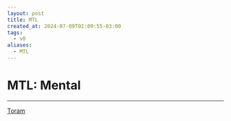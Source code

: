 ```yaml
---
layout: post
title: MTL
created_at: 2024-07-09T01:09:55-03:00
tags:
  - v0
aliases:
  - MTL
---
```

# MTL: Mental
---

[Toram](_draft/2024/07/2024-07-06-Toram.md)
